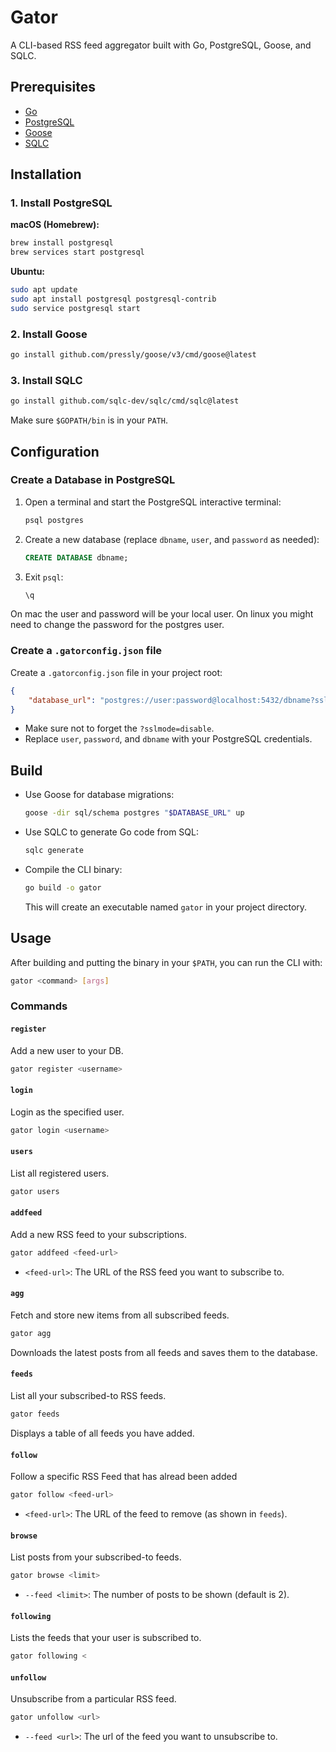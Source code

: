 # Gator

A CLI-based RSS feed aggregator built with Go, PostgreSQL, Goose, and SQLC.

## Prerequisites

- [Go](https://golang.org/doc/install)
- [PostgreSQL](https://www.postgresql.org/download/)
- [Goose](https://github.com/pressly/goose)
- [SQLC](https://docs.sqlc.dev/en/latest/overview/install.html)

## Installation

### 1. Install PostgreSQL

**macOS (Homebrew):**
```sh
brew install postgresql
brew services start postgresql
```

**Ubuntu:**
```sh
sudo apt update
sudo apt install postgresql postgresql-contrib
sudo service postgresql start
```

### 2. Install Goose

```sh
go install github.com/pressly/goose/v3/cmd/goose@latest
```

### 3. Install SQLC

```sh
go install github.com/sqlc-dev/sqlc/cmd/sqlc@latest
```

Make sure `$GOPATH/bin` is in your `PATH`.

## Configuration

### Create a Database in PostgreSQL

1. Open a terminal and start the PostgreSQL interactive terminal:
    ```sh
    psql postgres
    ```
2. Create a new database (replace `dbname`, `user`, and `password` as needed):
    ```sql
    CREATE DATABASE dbname;
    ```
3. Exit `psql`:
    ```sh
    \q
    ```

On mac the user and password will be your local user. On linux you might need to change the password for the postgres user.

### Create a `.gatorconfig.json` file

Create a `.gatorconfig.json` file in your project root:

```json
{
    "database_url": "postgres://user:password@localhost:5432/dbname?sslmode=disable"
}
```

- Make sure not to forget the `?sslmode=disable`.
- Replace `user`, `password`, and `dbname` with your PostgreSQL credentials.

## Build

- Use Goose for database migrations:
    ```sh
    goose -dir sql/schema postgres "$DATABASE_URL" up
    ```
- Use SQLC to generate Go code from SQL:
    ```sh
    sqlc generate
    ```
- Compile the CLI binary:
    ```sh
    go build -o gator
    ```
  This will create an executable named `gator` in your project directory.


## Usage

After building and putting the binary in your `$PATH`, you can run the CLI with:

```sh
gator <command> [args]
```

### Commands

#### `register`

Add a new user to your DB.

```sh
gator register <username>
```

#### `login`

Login as the specified user.

```sh
gator login <username>
```

#### `users`

List all registered users.

```sh
gator users 
```

#### `addfeed`

Add a new RSS feed to your subscriptions.

```sh
gator addfeed <feed-url>
```
- `<feed-url>`: The URL of the RSS feed you want to subscribe to.

#### `agg`

Fetch and store new items from all subscribed feeds.

```sh
gator agg
```
Downloads the latest posts from all feeds and saves them to the database.

#### `feeds`

List all your subscribed-to RSS feeds.

```sh
gator feeds
```
Displays a table of all feeds you have added.

#### `follow`

Follow a specific RSS Feed that has alread been added

```sh
gator follow <feed-url>
```
- `<feed-url>`: The URL of the feed to remove (as shown in `feeds`).

#### `browse`

List posts from your subscribed-to feeds.

```sh
gator browse <limit>
```
- `--feed <limit>`: The number of posts to be shown (default is 2).

#### `following`

Lists the feeds that your user is subscribed to.

```sh
gator following <
```

#### `unfollow`

Unsubscribe from a particular RSS feed. 

```sh
gator unfollow <url>
```
- `--feed <url>`: The url of the feed you want to unsubscribe to.
